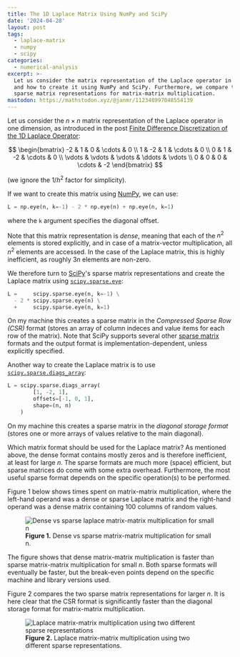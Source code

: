 ```yaml
---
title: The 1D Laplace Matrix Using NumPy and SciPy
date: '2024-04-28'
layout: post
tags:
  - laplace-matrix
  - numpy
  - scipy
categories:
  - numerical-analysis
excerpt: >-
  Let us consider the matrix representation of the Laplace operator in one dimension
  and how to create it using NumPy and SciPy. Furthermore, we compare the dense and
  sparse matrix representations for matrix-matrix multiplication.
mastodon: https://mathstodon.xyz/@janmr/112348997048554139
---
```

Let us consider the $n \times n$ matrix representation of the Laplace operator in one dimension,
as introduced in the post
[Finite Difference Discretization of the 1D Laplace Operator](/blog/2024/04/finite-difference-discretization-of-1d-laplace):

$$
\begin{bmatrix}
-2 & 1 & 0 & \cdots & 0 \\
1 & -2 & 1 & \cdots & 0 \\
0 & 1 & -2 & \cdots & 0 \\
\vdots & \vdots & \vdots & \ddots & \vdots \\
0 & 0 & 0 & \cdots & -2
\end{bmatrix}
$$

(we ignore the $1/h^2$ factor for simplicity).

If we want to create this matrix using [NumPy](https://numpy.org), we can use:

```python
L = np.eye(n, k=-1) - 2 * np.eye(n) + np.eye(n, k=1)
```

where the `k` argument specifies the diagonal offset.

Note that this matrix representation is *dense*, meaning that each of the $n^2$ elements is
stored explicitly, and in case of a matrix-vector multiplication, all $n^2$ elements are accessed.
In the case of the Laplace matrix, this is highly inefficient, as roughly $3n$ elements are non-zero.

We therefore turn to [SciPy](https://scipy.org)'s sparse matrix representations and create the
Laplace matrix using
[`scipy.sparse.eye`](https://docs.scipy.org/doc/scipy/reference/generated/scipy.sparse.eye.html):

```python
L =     scipy.sparse.eye(n, k=-1) \
  - 2 * scipy.sparse.eye(n) \
  +     scipy.sparse.eye(n, k=1)
```

On my machine this creates a sparse matrix in the *Compressed Sparse Row (CSR)* format
(stores an array of column indeces and value items for each row of the matrix).
Note that SciPy supports several other [sparse matrix](https://docs.scipy.org/doc/scipy/tutorial/sparse.html)
formats and the output format is implementation-dependent, unless explicitly specified.

Another way to create the Laplace matrix is to use
[`scipy.sparse.diags_array`](https://docs.scipy.org/doc/scipy/reference/generated/scipy.sparse.diags_array.html):

```python
L = scipy.sparse.diags_array(
        [1, -2, 1],
        offsets=[-1, 0, 1],
        shape=(n, n)
    )
```

On my machine this creates a sparse matrix in the *diagonal storage format*
(stores one or more arrays of values relative to the main diagonal).

Which matrix format should be used for the Laplace matrix?
As mentioned above, the dense format contains mostly zeros and is therefore inefficient, at least for large $n$.
The sparse formats are much more (space) efficient, but sparse matrices do come with some extra overhead.
Furthermore, the most useful sparse format depends on the specific operation(s) to be performed.

Figure 1 below shows times spent on matrix-matrix multiplication, where the left-hand operand was a dense
or sparse Laplace matrix and the right-hand operand was a dense matrix containing 100 columns of random values.

<figure>
  <img src="/media/wave-eqn/laplace-dense-sparse.svg" class="img-responsive" alt="Dense vs sparse laplace matrix-matrix multiplication for small n">
  <figcaption><strong>Figure 1.</strong> Dense vs sparse matrix-matrix multiplication for small n.</figcaption>
</figure>

The figure shows that dense matrix-matrix multiplication is faster than sparse matrix-matrix multiplication
for small $n$.
Both sparse formats will eventually be faster, but the break-even points depend on the specific machine and
library versions used.

Figure 2 compares the two sparse matrix representations for larger $n$.
It is here clear that the CSR format is significantly faster than the diagonal storage format for matrix-matrix
multiplication.

<figure>
  <img src="/media/wave-eqn/laplace-sparse-x2.svg" class="img-responsive" alt="Laplace matrix-matrix multiplication using two different sparse representations">
  <figcaption><strong>Figure 2.</strong> Laplace matrix-matrix multiplication using two different sparse representations.</figcaption>
</figure>
